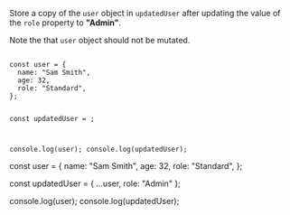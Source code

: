 Store a copy of the `user` object
in `updatedUser` after
updating the value of
the `role` property to **"Admin"**.

Note the that `user` object
should not be mutated.

<codeblock type="exercise" language="javascript" testMode="fixedInput">
<code>
const user = {
  name: "Sam Smith",
  age: 32,
  role: "Standard",
};

const updatedUser = ;

console.log(user);
console.log(updatedUser);
</code>

<solution>
const user = {
  name: "Sam Smith",
  age: 32,
  role: "Standard",
};

const updatedUser = { ...user, role: "Admin" };

console.log(user);
console.log(updatedUser);
</solution>
</codeblock>
